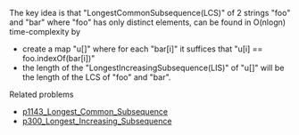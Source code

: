The key idea is that "LongestCommonSubsequence(LCS)" of 2 strings "foo" and "bar" where "foo" has only distinct elements, can be found in O(nlogn) time-complexity by
- create a map "u[]" where for each "bar[i]" it suffices that "u[i] == foo.indexOf(bar[i])" 
- the length of the "LongestIncreasingSubsequence(LIS)" of "u[]" will be the length of the LCS of "foo" and "bar".

Related problems
- [p1143_Longest_Common_Subsequence](https://github.com/genxium/Leetcode/tree/master/p1143_Longest_Common_Subsequence) 
- [p300_Longest_Increasing_Subsequence](https://github.com/genxium/Leetcode/tree/master/p300_Longest_Increasing_Subsequence)

